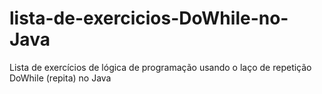 # lista-de-exercicios-DoWhile-no-Java
Lista de exercícios de lógica de programação usando o laço de repetição DoWhile (repita) no Java
